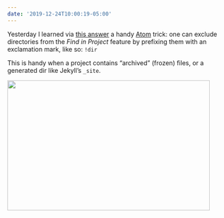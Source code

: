 ```yaml
---
date: '2019-12-24T10:00:19-05:00'
---
```

Yesterday I learned via [this answer](https://discuss.atom.io/t/a-way-to-exclude-folders-from-find-in-project/9861/6) a handy [Atom](https://atom.io) trick: one can exclude directories from the _Find in Project_ feature by prefixing them with an exclamation mark, like so: `!dir`

This is handy when a project contains “archived” (frozen) files, or a generated dir like Jekyll’s `_site`.

<img src="/posts/uploads/2019/7fa25b8c8e.jpg" width="458" height="294" alt="" />

